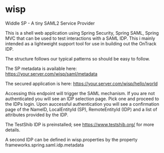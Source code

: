 # wisp
Widdle SP - A tiny SAML2 Service Provider

This is a shell web application using Spring Security, Spring SAML, Spring MVC that can be used to test interactions with a SAML IDP. This i mainly intended as a lightweight support tool for use in building out the OnTrack IDP. 

The structure follows our typical patterns so should be easy to follow. 

The SP metadata is available here:
https://your.server.com/wisp/saml/metadata

The secured application is here:
https://your.server.com/wisp/hello/world

Accessing this endpoint will trigger the SAML mechanism. If you are not authenticated you will see an IDP selection page. Pick one and proceed to the IDPs login. Upon auccessful authentication you will see a confirmation page of the NameID, LocalEntityId (SP), RemoteEntityId (IDP) and a list of attributes provided by the IDP.


The TestShib IDP is preinstalled; see https://www.testshib.org/ for more details.

A second IDP can be defined in wisp.properties by the property frameworks.spring.saml.idp.metadata

